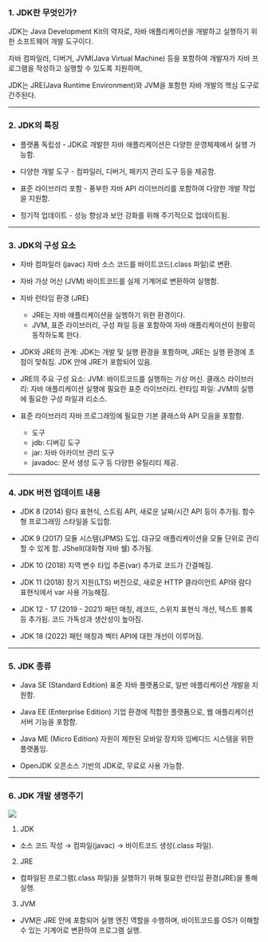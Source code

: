 
### 1. JDK란 무엇인가?
JDK는 Java Development Kit의 약자로, 자바 애플리케이션을 개발하고 실행하기 위한 소프트웨어 개발 도구이다. 

자바 컴파일러, 디버거, JVM(Java Virtual Machine) 등을 포함하여 개발자가 자바 프로그램을 작성하고 실행할 수 있도록 지원하며,

JDK는 JRE(Java Runtime Environment)와 JVM을 포함한 자바 개발의 핵심 도구로 간주된다.

---

### 2. JDK의 특징

- 플랫폼 독립성 - JDK로 개발한 자바 애플리케이션은 다양한 운영체제에서 실행 가능함.

- 다양한 개발 도구 - 컴파일러, 디버거, 패키지 관리 도구 등을 제공함.

- 표준 라이브러리 포함 - 풍부한 자바 API 라이브러리를 포함하여 다양한 개발 작업을 지원함.

- 정기적 업데이트 - 성능 향상과 보안 강화를 위해 주기적으로 업데이트됨.

---

### 3. JDK의 구성 요소

- 자바 컴파일러 (javac)
자바 소스 코드를 바이트코드(.class 파일)로 변환.

- 자바 가상 머신 (JVM)
바이트코드를 실제 기계어로 변환하여 실행함.

- 자바 런타임 환경 (JRE)
	- JRE는 자바 애플리케이션을 실행하기 위한 환경이다.
	- JVM, 표준 라이브러리, 구성 파일 등을 포함하여 자바 애플리케이션이 원활히 동작하도록 한다.

- JDK와 JRE의 관계:
JDK는 개발 및 실행 환경을 포함하며, JRE는 실행 환경에 초점이 맞춰짐.
JDK 안에 JRE가 포함되어 있음.

- JRE의 주요 구성 요소:
JVM: 바이트코드를 실행하는 가상 머신.
클래스 라이브러리: 자바 애플리케이션 실행에 필요한 표준 라이브러리.
런타임 파일: JVM의 실행에 필요한 구성 파일과 리소스.


- 표준 라이브러리
자바 프로그래밍에 필요한 기본 클래스와 API 모음을 포함함.

   - 도구
	- jdb: 디버깅 도구
	- jar: 자바 아카이브 관리 도구
	- javadoc: 문서 생성 도구 등 다양한 유틸리티 제공.

---

### 4. JDK 버전 업데이트 내용

- JDK 8 (2014)
람다 표현식, 스트림 API, 새로운 날짜/시간 API 등이 추가됨. 함수형 프로그래밍 스타일을 도입함.

- JDK 9 (2017)
모듈 시스템(JPMS) 도입. 대규모 애플리케이션을 모듈 단위로 관리할 수 있게 함. JShell(대화형 자바 쉘) 추가됨.

- JDK 10 (2018)
지역 변수 타입 추론(var) 추가로 코드가 간결해짐.

- JDK 11 (2018)
장기 지원(LTS) 버전으로, 새로운 HTTP 클라이언트 API와 람다 표현식에서 var 사용 가능해짐.

- JDK 12 - 17 (2019 - 2021)
패턴 매칭, 레코드, 스위치 표현식 개선, 텍스트 블록 등 추가됨. 코드 가독성과 생산성이 높아짐.

- JDK 18 (2022)
패턴 매칭과 벡터 API에 대한 개선이 이루어짐.

---

### 5. JDK 종류

- Java SE (Standard Edition)
표준 자바 플랫폼으로, 일반 애플리케이션 개발을 지원함.

- Java EE (Enterprise Edition)
기업 환경에 적합한 플랫폼으로, 웹 애플리케이션 서버 기능을 포함함.

- Java ME (Micro Edition)
자원이 제한된 모바일 장치와 임베디드 시스템을 위한 플랫폼임.

- OpenJDK
오픈소스 기반의 JDK로, 무료로 사용 가능함.

---

### 6. JDK 개발 생명주기

![](https://velog.velcdn.com/images/atoonatoo/post/dcfddc32-f0eb-4a0d-9880-968e50b3dfe2/image.png)

1. JDK

- 소스 코드 작성 → 컴파일(javac) → 바이트코드 생성(.class 파일).

2. JRE

- 컴파일된 프로그램(.class 파일)을 실행하기 위해 필요한 런타임 환경(JRE)을 통해 실행.

3. JVM

- JVM은 JRE 안에 포함되어 실행 엔진 역할을 수행하며, 바이트코드를 OS가 이해할 수 있는 기계어로 변환하여 프로그램 실행.